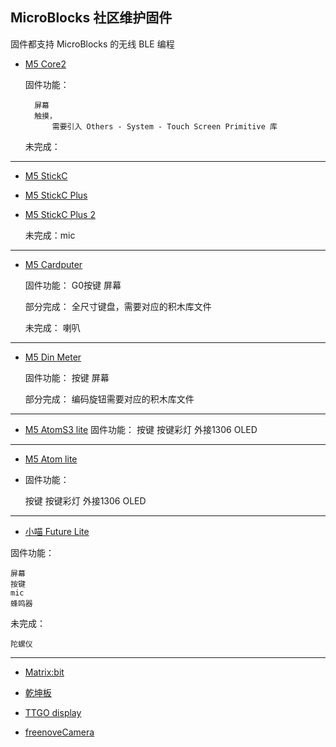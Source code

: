 ## MicroBlocks 社区维护固件

固件都支持 MicroBlocks 的无线 BLE 编程
- [M5 Core2](/assets/m5core2_firmware_232.bin ':ignore')

    固件功能：

        屏幕
        触摸，
            需要引入 Others - System - Touch Screen Primitive 库

    未完成：

---
- [M5 StickC](/assets/m5stick-firmware-232.bin ':ignore')
- [M5 StickC Plus](/assets/m5stick-plus-firmware-232.bin ':ignore')
- [M5 StickC Plus 2](/assets/m5stick-plus2-firmware-232.bin ':ignore')

    未完成：mic 
---     
- [M5 Cardputer](/assets/m5-cardputer-firmware-232.bin ':ignore')

    固件功能：
        G0按键
        屏幕

    部分完成：
        全尺寸键盘，需要对应的积木库文件

    未完成：
        喇叭
---   
- [M5 Din Meter](/assets/m5stack-Din-Meter-firmware-232.bin ':ignore')

    固件功能：
        按键
        屏幕

    部分完成：
        编码旋钮需要对应的积木库文件
--- 
- [M5 AtomS3 lite](/assets/m5-atom-s3-lite-firmware-232.bin ':ignore')
    固件功能：
        按键
        按键彩灯
        外接1306 OLED
---
- [M5 Atom lite](/assets/m5atom-lite-firmware-232.bin ':ignore')

-   固件功能：

    按键
    按键彩灯
    外接1306 OLED
---
- [小喵 Future Lite](/assets/future-lite-firmware-232.bin ':ignore')

固件功能：

    屏幕
    按键
    mic
    蜂鸣器

未完成：

    陀螺仪
---
- [Matrix:bit](/assets/matrixbit-firmware-232.bin ':ignore')

- [乾坤板](/assets/qiankun-firmware-232.bin)

- [TTGO display](/assets/ttgo-display-firmware-232.bin ':ignore')

- [freenoveCamera](/assets/freenoveCamera-firmware-232.bin ':ignore')